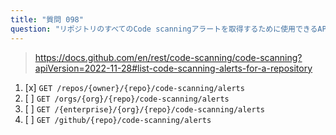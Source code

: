 ```yaml
---
title: "質問 098"
question: "リポジトリのすべてのCode scanningアラートを取得するために使用できるAPIエンドポイントはどれですか？"
---
```


> https://docs.github.com/en/rest/code-scanning/code-scanning?apiVersion=2022-11-28#list-code-scanning-alerts-for-a-repository
1. [x] `GET /repos/{owner}/{repo}/code-scanning/alerts`
1. [ ] `GET /orgs/{org}/{repo}/code-scanning/alerts`
1. [ ] `GET /{enterprise}/{org}/{repo}/code-scanning/alerts`
1. [ ] `GET /github/{repo}/code-scanning/alerts`